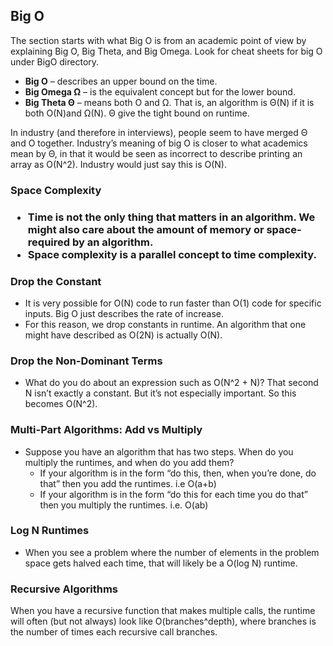 <h2>Big O</h2>

<p>The section starts with what Big O is from an academic point of view by explaining Big O, Big Theta, and Big Omega. Look for cheat sheets for big O under BigO directory. 
</p>
<ul>
<li><b>Big O</b> – describes an upper bound on the time.</li>
<li><b>Big Omega Ω</b> – is the equivalent concept but for the lower bound.</li>
<li><b>Big Theta Θ</b> – means both O and Ω. That is, an algorithm is Θ(N) if it is both O(N)and Ω(N). Θ give the tight bound on runtime. </li>
</ul>

<p>In industry (and therefore in interviews), people seem to have merged Θ and O together. Industry’s meaning of big O is closer to what academics mean by Θ, in that it would be seen as incorrect to describe printing an array as O(N^2). Industry would just say this is O(N). 
</p>

<h3>Space Complexity<h3>
<ul>
<li>Time is not the only thing that matters in an algorithm. We might also care about the amount of memory or space- required by an algorithm. </li>
<li>Space complexity is a parallel concept to time complexity.</li>
</ul>

<h3>Drop the Constant</h3>
<ul>
<li>It is very possible for O(N) code to run faster than O(1) code for specific inputs. Big O just describes the rate of increase.</li>

<li>For this reason, we drop constants in runtime. An algorithm that one might have described as O(2N) is actually O(N).
</li>
</ul>

<h3>Drop the Non-Dominant Terms</h3>
<ul><li>What do you do about an expression such as O(N^2 + N)? That second N isn’t exactly a constant. But it’s not especially important. So this becomes O(N^2).</li></ul>
<h3>Multi-Part Algorithms: Add vs Multiply</h3>
<ul>
<li>Suppose you have an algorithm that has two steps. When do you multiply the runtimes, and when do you add them? 
<ul>
<li>If your algorithm is in the form “do this, then, when you’re done, do that” then you add the runtimes. i.e O(a+b)</li>
<li>If your algorithm is in the form “do this for each time you do that” then you multiply the runtimes. i.e. O(ab)</li>
</ul>
</li>
</ul>
<h3>Log N Runtimes</h3>
<ul>
<li>When you see a problem where the number of elements in the problem space gets halved each time, that will likely be a O(log N) runtime. </li>
</ul>
<h3>Recursive Algorithms</h3>
When you have a recursive function that makes multiple calls, the runtime will often (but not always) look like O(branches^depth), where branches is the number of times each recursive call branches.
